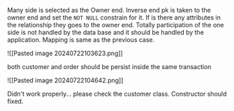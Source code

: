 Many side is selected as the Owner end. Inverse end pk is taken to the owner end and set the `NOT NULL` constrain for it. If is there any attributes in the relationship they goes to the owner end. Totally participation of the one side is not handled by the data base and it should be handled by the application. Mapping is same as the previous case.

![[Pasted image 20240722103623.png]]

both customer and order should be persist inside the same transaction 

![[Pasted image 20240722104642.png]]

Didn't work properly... please check the customer class. Constructor should fixed.